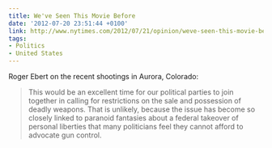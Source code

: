 ```yaml
---
title: We've Seen This Movie Before
date: '2012-07-20 23:51:44 +0100'
link: http://www.nytimes.com/2012/07/21/opinion/weve-seen-this-movie-before.html
tags:
- Politics
- United States
---
```

Roger Ebert on the recent shootings in Aurora, Colorado:

> This would be an excellent time for our political parties to join together in calling for restrictions on the sale and possession of deadly weapons. That is unlikely, because the issue has become so closely linked to paranoid fantasies about a federal takeover of personal liberties that many politicians feel they cannot afford to advocate gun control.
